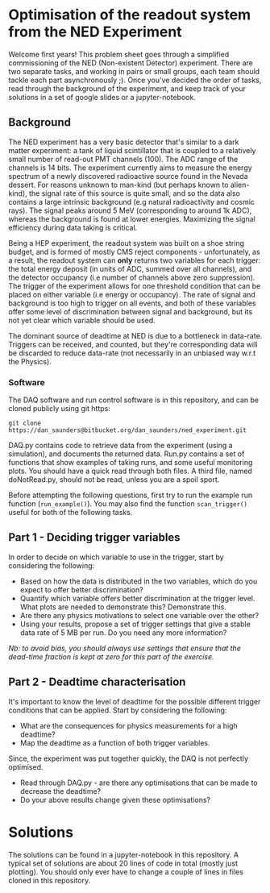 # Optimisation of the readout system from the NED Experiment

Welcome first years! This problem sheet goes through a simplified commissioning of the NED (Non-existent Detector) experiment. There are two separate tasks, and working in pairs or small groups, each team should tackle each part asynchronously ;). Once you've decided the order of tasks, read through the background of the experiment, and keep track of your solutions in a set of google slides or a jupyter-notebook.

## Background
The NED experiment has a very basic detector that's similar to a dark matter experiment: a tank of liquid scintillator that is coupled to a relatively small number of read-out PMT channels (100). The ADC range of the channels is 14 bits. The experiment currently aims to measure the energy spectrum of a newly discovered radioactive source found in the Nevada dessert. For reasons unknown to man-kind (but perhaps known to alien-kind), the signal rate of this source is quite small, and so the data also contains a large intrinsic background (e.g natural radioactivity and cosmic rays). The signal peaks around 5 MeV (corresponding to around 1k ADC), whereas the background is found at lower energies. Maximizing the signal efficiency during data taking is critical. 

Being a HEP experiment, the readout system was built on a shoe string budget, and is formed of mostly CMS reject components  - unfortunately, as a result, the readout system can **only** returns two variables for each trigger: the total energy deposit (in units of ADC, summed over all channels), and the detector occupancy (i.e number of channels above zero suppression). The trigger of the experiment allows for one threshold condition that can be placed on either variable (i.e energy or occupancy). The rate of signal and background is too high to trigger on all events, and both of these variables offer some level of discrimination between signal and background, but its not yet clear which variable should be used. 

The dominant source of deadtime at NED is due to a bottleneck in data-rate. Triggers can be received, and counted, but they're corresponding data will be discarded to reduce data-rate (not necessarily in an unbiased way w.r.t the Physics). 

### Software

The DAQ software and run control software is in this repository, and can be cloned publicly using git https:

```git clone https://dan_saunders@bitbucket.org/dan_saunders/ned_experiment.git```

DAQ.py contains code to retrieve data from the experiment (using a simulation), and documents the returned data. Run.py contains a set of functions that show examples of taking runs, and some useful monitoring plots. You should have a quick read through both files. A third file, named doNotRead.py, should not be read, unless you are a spoil sport. 

Before attempting the following questions, first try to run the example run function (```run_example()```). You may also find the function ```scan_trigger()``` useful for both of the following tasks. 

## Part 1 - Deciding trigger variables

In order to decide on which variable to use in the trigger, start by considering the following:

* Based on how the data is distributed in the two variables, which do you expect to offer better discrimination?
* Quantify which variable offers better discrimination at the trigger level. What plots are needed to demonstrate this? Demonstrate this. 
* Are there any physics motivations to select one variable over the other?
* Using your results, propose a set of trigger settings that give a stable data rate of 5 MB per run. Do you need any more information?

*Nb: to avoid bias, you should always use settings that ensure that the dead-time fraction is kept at zero for this part of the exercise.* 

## Part 2 - Deadtime characterisation

It's important to know the level of deadtime for the possible different trigger conditions that can be applied. Start by considering the following:

* What are the consequences for physics measurements for a high deadtime? 
* Map the deadtime as a function of both trigger variables.

Since, the experiment was put together quickly, the DAQ is not perfectly optimised. 

* Read through DAQ.py - are there any optimisations that can be made to decrease the deadtime? 
* Do your above results change given these optimisations?

# Solutions

The solutions can be found in a jupyter-notebook in this repository. A typical set of solutions are about 20 lines of code in total (mostly just plotting). You should only ever have to change a couple of lines in files cloned in this repository.